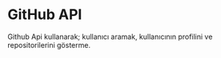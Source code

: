 # GitHub API
Github Api kullanarak; kullanıcı aramak, kullanıcının profilini ve repositorilerini gösterme.
